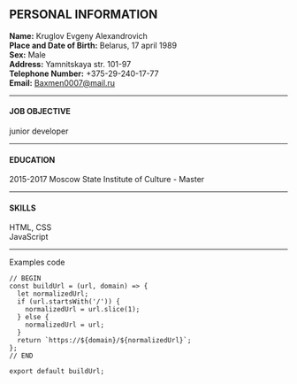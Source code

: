 ## PERSONAL INFORMATION
**Name:**                              Kruglov Evgeny Alexandrovich      
**Place and Date of Birth:**           Belarus, 17 april 1989            
**Sex:**                               Male           
**Address:**                           Yamnitskaya str. 101-97        
**Telephone Number:**                  +375-29-240-17-77         
**Email:**                             Baxmen0007@mail.ru         

---
       
#### JOB OBJECTIVE         

junior developer         

---
        
#### EDUCATION         

2015-2017
Moscow State Institute of Culture - Master       

---
     
#### SKILLS     

HTML, CSS     
JavaScript    

---
     

Examples code     
    

```
// BEGIN
const buildUrl = (url, domain) => {
  let normalizedUrl;
  if (url.startsWith('/')) {
    normalizedUrl = url.slice(1);
  } else {
    normalizedUrl = url;
  }
  return `https://${domain}/${normalizedUrl}`;
};
// END

export default buildUrl;
```
    